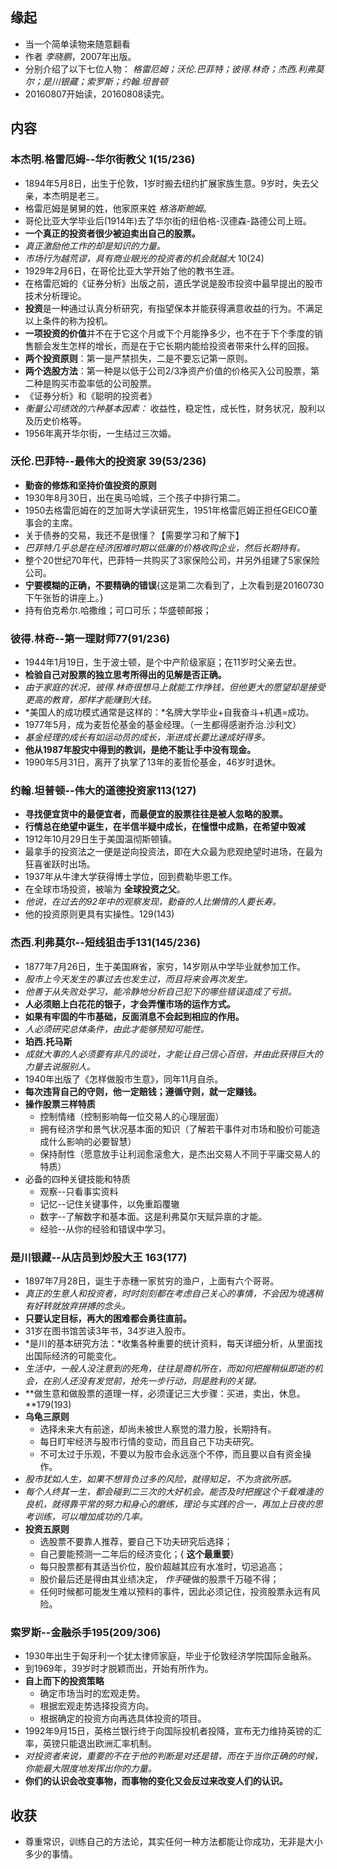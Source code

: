 ##  缘起
+ 当一个简单读物来随意翻看
+ 作者 *李晓鹏*，2007年出版。
+ 分别介绍了以下七位人物： *格雷厄姆；沃伦.巴菲特；彼得.林奇；杰西.利弗莫尔；是川银藏；索罗斯；约翰.坦普顿*
+ 20160807开始读，20160808读完。

##  内容
###  本杰明.格雷厄姆--华尔街教父  1(15/236)
+ 1894年5月8日，出生于伦敦，1岁时搬去纽约扩展家族生意。9岁时，失去父亲，本杰明是老三。
+ 格雷厄姆是舅舅的姓，他家原来姓 *格洛斯鲍姆*。
+ 哥伦比亚大学毕业后(1914年)去了华尔街的纽伯格-汉德森-路德公司上班。
+ **一个真正的投资者很少被迫卖出自己的股票。**
+ *真正激励他工作的却是知识的力量。*
+ *市场行为越荒谬，具有商业眼光的投资者的机会就越大* 10(24)
+ 1929年2月6日，在哥伦比亚大学开始了他的教书生涯。
+ 在格雷厄姆的《证券分析》出版之前，道氏学说是股市投资中最早提出的股市技术分析理论。
+ **投资**是一种通过认真分析研究，有指望保本并能获得满意收益的行为。不满足以上条件的称为投机。
+ **一项投资的价值**并不在于它这个月或下个月能挣多少，也不在于下个季度的销售额会发生怎样的增长，而是在于它长期内能给投资者带来什么样的回报。
+ **两个投资原则**：第一是严禁损失，二是不要忘记第一原则。
+ **两个选股方法**：第一种是以低于公司2/3净资产价值的价格买入公司股票，第二种是购买市盈率低的公司股票。
+ 《证券分析》和《聪明的投资者》
+ *衡量公司绩效的六种基本因素：* 收益性，稳定性，成长性，财务状况，股利以及历史价格等。
+ 1956年离开华尔街，一生结过三次婚。

###  沃伦.巴菲特--最伟大的投资家 39(53/236)
+ **勤奋的修炼和坚持价值投资的原则**
+ 1930年8月30日，出在奥马哈城，三个孩子中排行第二。
+ 1950去格雷厄姆在的芝加哥大学读研究生，1951年格雷厄姆正担任GEICO董事会的主席。
+ 关于债券的交易，我还不是很懂？【需要学习和了解下】
+ *巴菲特几乎总是在经济困难时期以低廉的价格收购企业，然后长期持有。*
+ 整个20世纪70年代，巴菲特一共购买了3家保险公司，并另外组建了5家保险公司。
+ **宁要模糊的正确，不要精确的错误**{这是第二次看到了，上次看到是20160730下午张哲的讲座上。}
+ 持有伯克希尔.哈撒维；可口可乐；华盛顿邮报；

###  彼得.林奇--第一理财师77(91/236)
+ 1944年1月19日，生于波士顿，是个中产阶级家庭；在11岁时父亲去世。
+ **检验自己对股票的独立思考所得出的见解是否正确。**
+ *由于家庭的状况，彼得.林奇很想马上就能工作挣钱，但他更大的愿望却是接受更高的教育，那样才能赚到大钱。*
+ *美国人的成功模式通常是这样的：*名牌大学毕业+自我奋斗+机遇=成功。
+ 1977年5月，成为麦哲伦基金的基金经理。（一生都得感谢乔治.沙利文）
+ *基金经理的成长有如运动员的成长，渐进成长要比速成好得多。*
+ **他从1987年股灾中得到的教训，是绝不能让手中没有现金。**
+ 1990年5月31日，离开了执掌了13年的麦哲伦基金，46岁时退休。
 
###  约翰.坦普顿--伟大的道德投资家113(127)
+ **寻找便宜货中的最便宜者，而最便宜的股票往往是被人忽略的股票。**
+ **行情总在绝望中诞生，在半信半疑中成长，在憧憬中成熟，在希望中毁减**
+ 1912年10月29日生于美国温彻斯顿镇。
+ 最拿手的投资法之一便是逆向投资法，即在大众最为悲观绝望时进场，在最为狂喜雀跃时出场。
+ 1937年从牛津大学获得博士学位，回到费勒毕恩工作。
+ 在全球市场投资，被喻为 **全球投资之父**。
+ *他说，在过去的92年中的观察发现，勤奋的人比懒惰的人要长寿。*
+ 他的投资原则更具有实操性。129(143)

###  杰西.利弗莫尔--短线狙击手131(145/236)
+ 1877年7月26日，生于美国麻省，家穷，14岁刚从中学毕业就参加工作。
+ *股市上今天发生的事过去也发生过，而且将来会再次发生。*
+ *他善于从失败处学习，能冷静地分析自己犯下的哪些错误造成了亏损。*
+ **人必须赔上白花花的银子，才会弄懂市场的运作方式。**
+ **如果有牢固的牛市基础，反面消息不会起到相应的作用。**
+ *人必须研究总体条件，由此才能够预知可能性。*
+ **珀西.托马斯**
+ *成就大事的人必须要有非凡的谈吐，才能让自己信心百倍，并由此获得巨大的力量去说服别人。*
+ 1940年出版了《怎样做股市生意》，同年11月自杀。
+ **每次违背自己的守则，他一定赔钱；遵循守则，就一定赚钱。**
+ **操作股票三样特质**
	+ 控制情绪（控制影响每一位交易人的心理层面）
	+ 拥有经济学和景气状况基本面的知识（了解若干事件对市场和股价可能造成什么影响的必要智慧）
	+ 保持耐性（愿意放手让利润愈滚愈大，是杰出交易人不同于平庸交易人的特质）
+ 必备的四种关键技能和特质
	+ 观察--只看事实资料
	+ 记忆--记住关键事件，以免重蹈覆辙
	+ 数字--了解数字和基本面。这是利弗莫尔天赋异禀的才能。
	+ 经验--从你的经验和错误中学习。	

###  是川银藏--从店员到炒股大王 163(177)
+ 1897年7月28日，诞生于赤穗一家贫穷的渔户，上面有六个哥哥。
+ *真正的生意人和投资者，时时刻刻都在考虑自己关心的事情，不会因为境遇稍有好转就放弃拼搏的念头。*
+ **只要认定目标，再大的困难都会勇往直前。**
+ 31岁在图书馆苦读3年书，34岁进入股市。
+ *是川的基本研究方法：*收集各种重要的统计资料，每天详细分析，从里面找出国际经济的可能变化。
+ *生活中，一般人没注意到的死角，往往是商机所在，而如何把握稍纵即逝的机会，在别人还没有发觉前，抢先一步行动，则是胜利的关键。*
+ **做生意和做股票的道理一样，必须谨记三大步骤：买进，卖出，休息。**179(193)
+ **乌龟三原则**
	+ 选择未来大有前途，却尚未被世人察觉的潜力股，长期持有。
	+ 每日盯牢经济与股市行情的变动，而且自己下功夫研究。
	+ 不可太过于乐观，不要以为股市会永远涨个不停，而且要以自有资金操作。
+ *股市犹如人生，如果不想背负过多的风险，就得知足，不为贪欲所惑。*
+ *每个人终其一生，都会碰到二三次的大好机会。能否及时把握这个千载难逢的良机，就得靠平常的努力和身心的磨练，理论与实践的合一，再加上日夜的思考训练，可以增加成功的几率。*
+ **投资五原则**
	+ 选股票不要靠人推荐，要自己下功夫研究后选择；
	+ 自己要能预测一二年后的经济变化；{ **这个最重要**}
	+ 每只股票都有其适当价位，股价超越其应有水准时，切忌追高；
	+ 股价最后还是得由其业绩决定， *作手*硬做的股票千万碰不得；
	+ 任何时候都可能发生难以预料的事件，因此必须记住，投资股票永远有风险。

###  索罗斯--金融杀手195(209/306)
+ 1930年出生于匈牙利一个犹太律师家庭，毕业于伦敦经济学院国际金融系。
+ 到1969年，39岁时才脱颖而出，开始有所作为。
+ **自上而下的投资策略**
	+ 确定市场当时的宏观走势。
	+ 根据宏观走势选择投资方向。
	+ 根据确定的投资方向再选具体投资的项目。
+ 1992年9月15日，英格兰银行终于向国际投机者投降，宣布无力维持英镑的汇率，英镑只能退出欧洲汇率机制。
+ *对投资者来说，重要的不在于他的判断是对还是错，而在于当你正确的时候，你能最大限度地发挥出你的力量。*
+ **你们的认识会改变事物，而事物的变化又会反过来改变人们的认识。**


##  收获
+ 尊重常识，训练自己的方法论，其实任何一种方法都能让你成功，无非是大小多少的事情。
